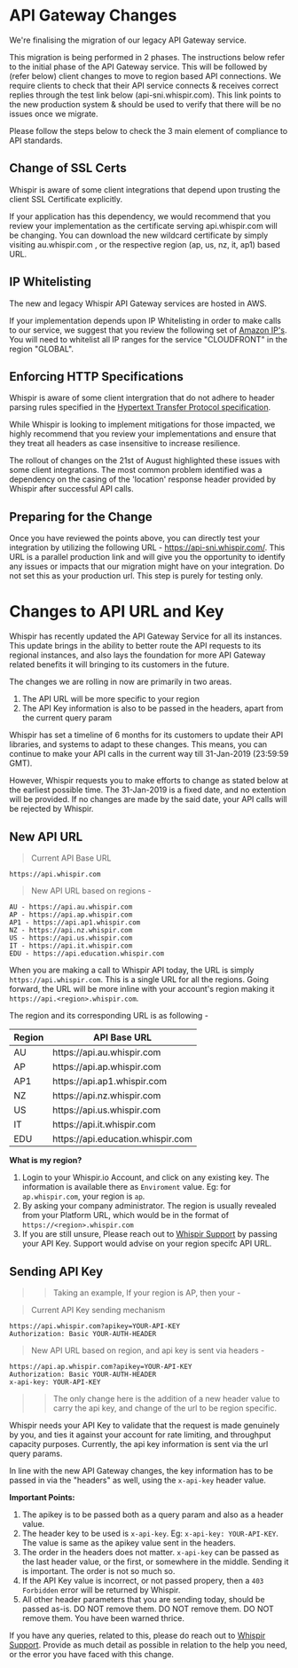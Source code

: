 # API Gateway Changes
We're finalising the migration of our legacy API Gateway service.

This migration is being performed in 2 phases. The instructions below refer to the initial phase of the API Gateway service. This will be followed by (refer below) client changes to move to region based API connections. We require clients to check that their API service connects & receives correct replies through the test link below (api-sni.whispir.com). 
This link points to the new production system & should be used to verify that there will be no issues once we migrate.

Please follow the steps below to check the 3 main element of compliance to API standards.


## Change of SSL Certs
Whispir is aware of some client integrations that depend upon trusting the client SSL Certificate explicitly. 

If your application has this dependency, we would recommend that you review your implementation as the certificate serving api.whispir.com will be changing. You can download the new wildcard certificate by simply visiting au.whispir.com , or the respective region (ap, us, nz, it, ap1) based URL.


## IP Whitelisting
The new and legacy Whispir API Gateway services are hosted in AWS.

If your implementation depends upon IP Whitelisting in order to make calls to our service, we suggest that you review the following set of <a href="https://ip-ranges.amazonaws.com/ip-ranges.json">Amazon IP's</a>. You will need to whitelist all IP ranges for the service "CLOUDFRONT" in the region "GLOBAL".

## Enforcing HTTP Specifications
Whispir is aware of some client intergration that do not adhere to header parsing rules specified in the <a href="https://www.w3.org/Protocols/rfc2616/rfc2616-sec4.html">Hypertext Transfer Protocol specification</a>.

While Whispir is looking to implement mitigations for those impacted, we highly recommend that you review your implementations and ensure that they treat all headers as case insensitive to increase resilience.

The rollout of changes on the 21st of August highlighted these issues with some client integrations. The most common problem identified was a dependency on the casing of the 'location' response header provided by Whispir after successful API calls.

## Preparing for the Change
Once you have reviewed the points above, you can directly test your integration by utilizing the following URL - <a href="https://api-sni.whispir.com/">https://api-sni.whispir.com/</a>. This URL is a parallel production link and will give you the opportunity to identify any issues or impacts that our migration might have on your integration. Do not set this as your production url. This step is purely for testing only.



# Changes to API URL and Key

Whispir has recently updated the API Gateway Service for all its instances. This update brings in the ability to better route the API requests to its regional instances, and also lays the foundation for more API Gateway related benefits it will bringing to its customers in the future.

The changes we are rolling in now are primarily in two areas.

1. The API URL will be more specific to your region
2. The API Key information is also to be passed in the headers, apart from the current query param

<aside class="notice">
Whispir has set a timeline of 6 months for its customers to update their API libraries, and systems to adapt to these changes. This means, you can continue to make your API calls in the current way till 31-Jan-2019 (23:59:59 GMT). 
</aside>

However, Whispir requests you to make efforts to change as stated below at the earliest possible time. The 31-Jan-2019 is a fixed date, and no extention will be provided. If no changes are made by the said date, your API calls will be rejected by Whispir.


## New API URL


> Current API Base URL

```
https://api.whispir.com
```

> New API URL based on regions -

```
AU - https://api.au.whispir.com
AP - https://api.ap.whispir.com
AP1 - https://api.ap1.whispir.com
NZ - https://api.nz.whispir.com
US - https://api.us.whispir.com
IT - https://api.it.whispir.com
EDU - https://api.education.whispir.com
```


When you are making a call to Whispir API today, the URL is simply ```https://api.whispir.com```. This is a single URL for all the regions. Going forward, the URL will be more inline with your account's region making it ```https://api.<region>.whispir.com```.

The region and its corresponding URL is as following -

<table>
	<thead>
	<tr><th>Region</th><th>API Base URL</th></tr>
	</thead>
	<tbody>
		<tr><td>AU</td><td>https://api.au.whispir.com</td><tr>
		<tr><td>AP</td><td>https://api.ap.whispir.com</td><tr>
		<tr><td>AP1</td><td>https://api.ap1.whispir.com</td><tr>
		<tr><td>NZ</td><td>https://api.nz.whispir.com</td><tr>
		<tr><td>US</td><td>https://api.us.whispir.com</td><tr>
		<tr><td>IT</td><td>https://api.it.whispir.com</td><tr>
		<tr><td>EDU</td><td>https://api.education.whispir.com</td><tr>
	</tbody>
</table>

**What is my region?**

1. Login to your Whispir.io Account, and click on any existing key. The information is available there as `Enviroment` value. Eg: for `ap.whispir.com`, your region is `ap`. 
2. By asking your company administrator. The region is usually revealed from your Platform URL, which would be in the format of ```https://<region>.whispir.com```
3. If you are still unsure, Please reach out to <a href="mailto:support@whispir.com?subject=What%20is%20my%20region?">Whispir Support</a> by passing your API Key. Support would advise on your region specifc API URL.


## Sending API Key

> > Taking an example, If your region is AP, then your -

> Current API Key sending mechanism

```
https://api.whispir.com?apikey=YOUR-API-KEY
Authorization: Basic YOUR-AUTH-HEADER
```

> New API URL based on region, and api key is sent via headers -

```
https://api.ap.whispir.com?apikey=YOUR-API-KEY
Authorization: Basic YOUR-AUTH-HEADER
x-api-key: YOUR-API-KEY
```
> > The only change here is the addition of a new header value to carry the api key, and change of the url to be region specific.

Whispir needs your API Key to validate that the request is made genuinely by you, and ties it against your account for rate limiting, and throughput capacity purposes. Currently, the api key information is sent via the url query params.

In line with the new API Gateway changes, the key information has to be passed in via the "headers" as well, using the `x-api-key` header value.

**Important Points:**

1. The apikey is to be passed both as a query param and also as a header value.
2. The header key to be used is `x-api-key`. Eg: `x-api-key: YOUR-API-KEY`. The value is same as the apikey value sent in the headers.
3. The order in the headers does not matter. `x-api-key` can be passed as the last header value, or the first, or somewhere in the middle. Sending it is important. The order is not so much so.
4. If the API Key value is incorrect, or not passed propery, then a `403 Forbidden` error will be returned by Whispir.
5. All other header parameters that you are sending today, should be passed as-is. DO NOT remove them. DO NOT remove them. DO NOT remove them. You have been warned thrice.


If you have any queries, related to this, please do reach out to <a href="mailto:support@whispir.com?subject=API%20Gateway%20Changes">Whispir Support</a>. Provide as much detail as possible in relation to the help you need, or the error you have faced with this change.